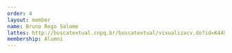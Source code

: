 ```yaml
---
order: 4
layout: member
name: Bruno Rego Salome
lattes: http://buscatextual.cnpq.br/buscatextual/visualizacv.do?id=K4495301A4
membership: Alumni
---
```

